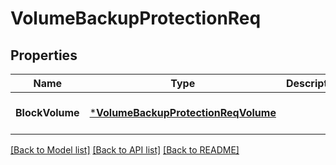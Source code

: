 # VolumeBackupProtectionReq

## Properties
Name | Type | Description | Notes
------------ | ------------- | ------------- | -------------
**BlockVolume** | [***VolumeBackupProtectionReqVolume**](VolumeBackupProtectionReq_Volume.md) |  | [optional] [default to null]

[[Back to Model list]](../README.md#documentation-for-models) [[Back to API list]](../README.md#documentation-for-api-endpoints) [[Back to README]](../README.md)


